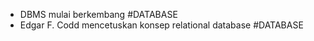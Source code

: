 - DBMS mulai berkembang #DATABASE 
- Edgar F. Codd mencetuskan konsep relational database #DATABASE 